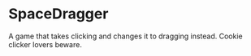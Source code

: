 # SpaceDragger
A game that takes clicking and changes it to dragging instead. Cookie clicker lovers beware.
